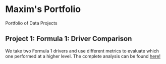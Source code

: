# Maxim's Portfolio
Portfolio of Data Projects

## Project 1: Formula 1: Driver Comparison
We take two Formula 1 drivers and use different metrics to evaluate which one performed at a higher level. The complete analysis can be found [here!](https://nbviewer.jupyter.org/github/mguzman123/Maxim-Guzman-Portfolio/blob/b7e5d12913de895567e835d89aa0861744ac8490/notebooks/2007%20McLaren%20-%20Lewis%20Hamilton%20vs.%20Fernando%20Alonso%20.ipynb)

